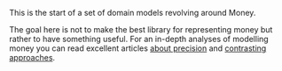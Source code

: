 This is the start of a set of domain models revolving around Money.

The goal here is not to make the best library for representing money but rather to have something useful.
For an in-depth analyses of modelling money you can read excellent articles [about precision][1] and [contrasting approaches][2].

[1]: https://verraes.net/2016/02/type-safety-and-money/
[2]: https://deque.blog/2017/08/17/a-study-of-4-money-class-designs-featuring-martin-fowler-kent-beck-and-ward-cunningham-implementations/

